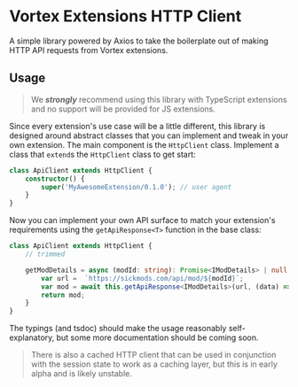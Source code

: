 # Vortex Extensions HTTP Client

A simple library powered by Axios to take the boilerplate out of making HTTP API requests from Vortex extensions.

## Usage

> We ***strongly*** recommend using this library with TypeScript extensions and no support will be provided for JS extensions.

Since every extension's use case will be a little different, this library is designed around abstract classes that you can implement and tweak in your own extension. The main component is the `HttpClient` class. Implement a class that `extend`s the `HttpClient` class to get start:

```ts
class ApiClient extends HttpClient {
    constructor() {
        super('MyAwesomeExtension/0.1.0'); // user agent
    }
}

```

Now you can implement your own API surface to match your extension's requirements using the `getApiResponse<T>` function in the base class:

```ts
class ApiClient extends HttpClient {
    // trimmed

    getModDetails = async (modId: string): Promise<IModDetails> | null => {
        var url =  `https://sickmods.com/api/mod/${modId}`;
        var mod = await this.getApiResponse<IModDetails>(url, (data) => data[0])
        return mod;
    }
}
```

The typings (and tsdoc) should make the usage reasonably self-explanatory, but some more documentation should be coming soon.

> There is also a cached HTTP client that can be used in conjunction with the session state to work as a caching layer, but this is in early alpha and is likely unstable.
